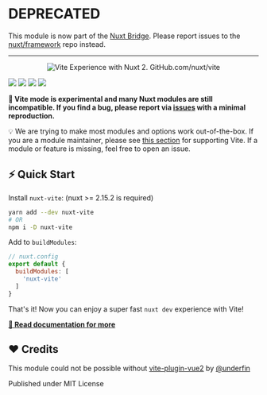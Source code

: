 # DEPRECATED

This module is now part of the [Nuxt Bridge](https://v3.nuxtjs.org/getting-started/bridge/). Please report issues to the [nuxt/framework](https://github.com/nuxt/framework) repo instead.

---

<p style="text-align: center">
  <img src="./docs/static/preview.svg" alt="Vite Experience with Nuxt 2. GitHub.com/nuxt/vite">
</p>

[![](https://img.shields.io/npm/dm/nuxt-vite.svg?style=flat-square)](https://npmjs.com/package/nuxt-vite)
[![](https://img.shields.io/npm/v/nuxt-vite/latest.svg?style=flat-square)](https://npmjs.com/package/nuxt-vite)
[![](https://img.shields.io/github/workflow/status/nuxt/vite/ci/main?style=flat-square)](https://github.com/nuxt/vite/actions)
[![](https://img.shields.io/codecov/c/gh/nuxt/vite/main?style=flat-square)](https://codecov.io/gh/nuxt/vite)

<!-- [![See Demo](https://codesandbox.io/static/img/play-codesandbox.svg)](https://codesandbox.io/s/github/nuxt/vite/tree/main/demo) -->


**🧪 Vite mode is experimental and many Nuxt modules are still incompatible. If you find a bug, please report via [issues](https://github.com/nuxt/vite/issues) with a minimal reproduction.**

💡 We are trying to make most modules and options work out-of-the-box. If you are a module maintainer,
 please see [this section](https://vite.nuxtjs.org/advanced/modules) for supporting Vite. If a module or feature is missing, feel free to open an issue.

## ⚡ Quick Start

Install `nuxt-vite`: (nuxt >= 2.15.2 is required)

```sh
yarn add --dev nuxt-vite
# OR
npm i -D nuxt-vite
```

Add to `buildModules`:

```js
// nuxt.config
export default {
  buildModules: [
    'nuxt-vite'
  ]
}
```

That's it! Now you can enjoy a super fast `nuxt dev` experience with Vite!


**[📖 Read documentation for more](https://vite.nuxtjs.org)**

## ❤️ Credits

This module could not be possible without [vite-plugin-vue2](https://github.com/underfin/vite-plugin-vue2) by [@underfin](https://github.com/underfin)

Published under MIT License
